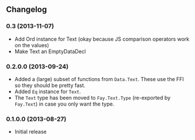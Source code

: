 ## Changelog

### 0.3 (2013-11-07)

* Add Ord instance for Text (okay because JS comparison operators work on the values)
* Make Text an EmptyDataDecl

### 0.2.0.0 (2013-09-24)

* Added a (large) subset of functions from `Data.Text`. These use the FFI so they should be pretty fast.
* Added `Eq` instance for `Text`.
* The `Text` type has been moved to `Fay.Text.Type` (re-exported by `Fay.Text`) in case you only want the type.

### 0.1.0.0 (2013-08-27)

* Initial release
